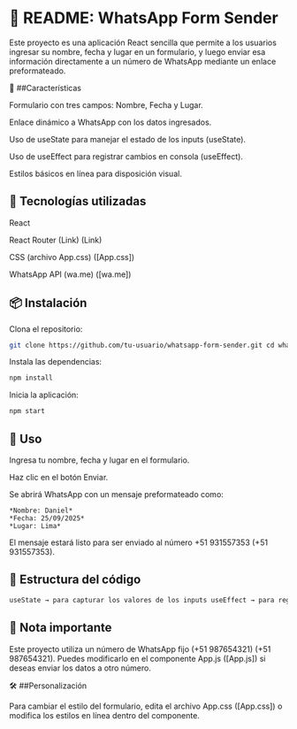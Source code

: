 # 📄 README: WhatsApp Form Sender

Este proyecto es una aplicación React sencilla que permite a los usuarios ingresar su nombre, fecha y lugar en un formulario, y luego enviar esa información directamente a un número de WhatsApp mediante un enlace preformateado.

🚀 ##Características

Formulario con tres campos: Nombre, Fecha y Lugar.

Enlace dinámico a WhatsApp con los datos ingresados.

Uso de useState para manejar el estado de los inputs (useState).

Uso de useEffect para registrar cambios en consola (useEffect).

Estilos básicos en línea para disposición visual.

## 🧩 Tecnologías utilizadas

React

React Router (Link) (Link)

CSS (archivo App.css) ([App.css])

WhatsApp API (wa.me) ([wa.me])

## 📦 Instalación

Clona el repositorio:

```bash 
git clone https://github.com/tu-usuario/whatsapp-form-sender.git cd whatsapp-form-sender
```

Instala las dependencias:

```bash
npm install
```

Inicia la aplicación:

```bash
npm start
```

## 📝 Uso

Ingresa tu nombre, fecha y lugar en el formulario.

Haz clic en el botón Enviar.

Se abrirá WhatsApp con un mensaje preformateado como:

```
*Nombre: Daniel*
*Fecha: 25/09/2025*
*Lugar: Lima*
```

El mensaje estará listo para ser enviado al número +51 931557353 (+51 931557353).

## 📁 Estructura del código

```jsx
useState → para capturar los valores de los inputs useEffect → para registrar los cambios en consola Link → para redirigir al enlace de WhatsApp con los datos codificados
```

## 📌 Nota importante

Este proyecto utiliza un número de WhatsApp fijo (+51 987654321) (+51 987654321). Puedes modificarlo en el componente App.js ([App.js]) si deseas enviar los datos a otro número.

🛠️ ##Personalización

Para cambiar el estilo del formulario, edita el archivo App.css ([App.css]) o modifica los estilos en línea dentro del componente.
